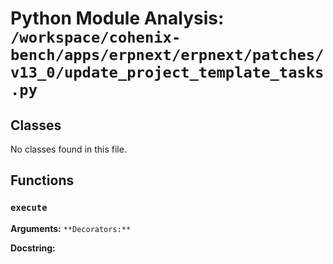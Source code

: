 # Python Module Analysis: `/workspace/cohenix-bench/apps/erpnext/erpnext/patches/v13_0/update_project_template_tasks.py`

## Classes

No classes found in this file.


## Functions

### `execute`
**Arguments:** ``
**Decorators:** ``

**Docstring:**
```

```

